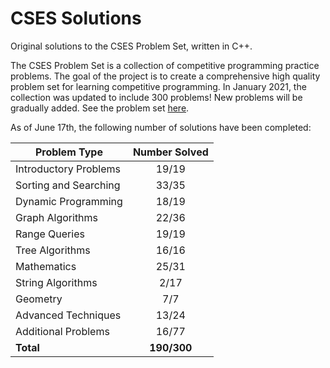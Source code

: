 # CSES Solutions

Original solutions to the CSES Problem Set, written in C++.

The CSES Problem Set is a collection of competitive programming practice problems. The goal of the project is to create a comprehensive high quality problem set for learning competitive programming. In January 2021, the collection was updated to include 300 problems! New problems will be gradually added. See the problem set [here](https://cses.fi/problemset/).

As of June 17th, the following number of solutions have been completed:

| Problem Type          | Number Solved |
|-----------------------|:-------------:|
| Introductory Problems |     19/19     |
| Sorting and Searching |     33/35     |
| Dynamic Programming   |     18/19     |
| Graph Algorithms      |     22/36     |
| Range Queries         |     19/19     |
| Tree Algorithms       |     16/16     |
| Mathematics           |     25/31     |
| String Algorithms     |      2/17     |
| Geometry              |      7/7      |
| Advanced Techniques   |     13/24     |
| Additional Problems   |     16/77     |
| **Total**             |  **190/300**  |
